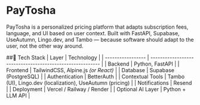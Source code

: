 # PayTosha
PayTosha is a personalized pricing platform that adapts subscription fees, language, and UI based on user context. Built with FastAPI, Supabase, UseAutumn, Lingo.dev, and Tambo — because software should adapt to the user, not the other way around.

##🔧 Tech Stack
| Layer             | Technology                                                |
| ----------------- | --------------------------------------------------------- |
| Backend           | Python, FastAPI                                           |
| Frontend          | TailwindCSS, Alpine.js *(or React)*                       |
| Database          | Supabase (PostgreSQL)                                     |
| Authentication    | BetterAuth                                                |
| Contextual Tools  | Tambo (UI), Lingo.dev (localization), UseAutumn (pricing) |
| Notifications     | Resend                                                    |
| Deployment        | Vercel / Railway / Render                                 |
| Optional AI Layer | Python + LLM API                                          |

